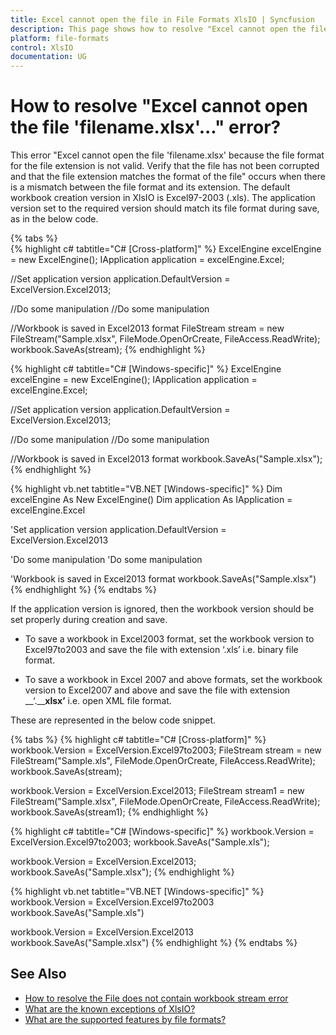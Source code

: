 ```yaml
---
title: Excel cannot open the file in File Formats XlsIO | Syncfusion
description: This page shows how to resolve "Excel cannot open the file because the file format is not valid..." using XlsIO.
platform: file-formats
control: XlsIO
documentation: UG
---
```


# How to resolve "Excel cannot open the file 'filename.xlsx'..." error?

This error "Excel cannot open the file 'filename.xlsx' because the file format for the file extension is not valid. Verify that the file has not been corrupted and that the file extension matches the format of the file" occurs when there is a mismatch between the file format and its extension. The default workbook creation version in XlsIO is Excel97-2003 (.xls). The application version set to the required version should match its file format during save, as in the below code. 

{% tabs %}  
{% highlight c# tabtitle="C# [Cross-platform]" %}
ExcelEngine excelEngine = new ExcelEngine();
IApplication application = excelEngine.Excel;

//Set application version
application.DefaultVersion = ExcelVersion.Excel2013;

//Do some manipulation
//Do some manipulation

//Workbook is saved in Excel2013 format
FileStream stream = new FileStream("Sample.xlsx", FileMode.OpenOrCreate, FileAccess.ReadWrite);
workbook.SaveAs(stream);
{% endhighlight %}

{% highlight c# tabtitle="C# [Windows-specific]" %}
ExcelEngine excelEngine = new ExcelEngine();
IApplication application = excelEngine.Excel;

//Set application version
application.DefaultVersion = ExcelVersion.Excel2013;

//Do some manipulation
//Do some manipulation

//Workbook is saved in Excel2013 format
workbook.SaveAs("Sample.xlsx");
{% endhighlight %}

{% highlight vb.net tabtitle="VB.NET [Windows-specific]" %}
Dim excelEngine As New ExcelEngine()
Dim application As IApplication = excelEngine.Excel

'Set application version
application.DefaultVersion = ExcelVersion.Excel2013

'Do some manipulation
'Do some manipulation

'Workbook is saved in Excel2013 format
workbook.SaveAs("Sample.xlsx")
{% endhighlight %}
{% endtabs %}  

If the application version is ignored, then the workbook version should be set properly during creation and save.

* To save a workbook in Excel2003 format, set the workbook version to Excel97to2003 and save the file with extension ‘.xls’ i.e. binary file format.

* To save a workbook in Excel 2007 and above formats, set the workbook version to Excel2007 and above and save the file with extension __‘.____xlsx’__ i.e. open XML file format.

These are represented in the below code snippet.

{% tabs %}
{% highlight c# tabtitle="C# [Cross-platform]" %}
workbook.Version = ExcelVersion.Excel97to2003;
FileStream stream = new FileStream("Sample.xls", FileMode.OpenOrCreate, FileAccess.ReadWrite);
workbook.SaveAs(stream);

workbook.Version = ExcelVersion.Excel2013;
FileStream stream1 = new FileStream("Sample.xlsx", FileMode.OpenOrCreate, FileAccess.ReadWrite);
workbook.SaveAs(stream1); 
{% endhighlight %}

{% highlight c# tabtitle="C# [Windows-specific]" %}
workbook.Version = ExcelVersion.Excel97to2003;
workbook.SaveAs("Sample.xls");

workbook.Version = ExcelVersion.Excel2013;
workbook.SaveAs("Sample.xlsx");
{% endhighlight %}

{% highlight vb.net tabtitle="VB.NET [Windows-specific]" %}
workbook.Version = ExcelVersion.Excel97to2003
workbook.SaveAs("Sample.xls")

workbook.Version = ExcelVersion.Excel2013
workbook.SaveAs("Sample.xlsx")
{% endhighlight %}
{% endtabs %}  
  
## See Also

* [How to resolve the File does not contain workbook stream error](how-to-resolve-the-file-does-not-contain-workbook-stream-error)
* [What are the known exceptions of XlsIO?](https://help.syncfusion.com/file-formats/xlsio/known-exceptions)
* [What are the supported features by file formats?](https://help.syncfusion.com/file-formats/xlsio/supported-features-by-file-formats)
